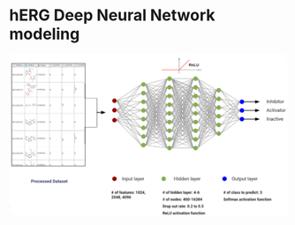 # hERG Deep Neural Network modeling

<img src='https://github.com/nizamibilal/hERG_DNN/blob/2625b1663270ac20abe51d648ef84b97da2909b7/data/herg_dnn_image.png'> </img>


